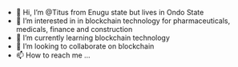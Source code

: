 - 👋 Hi, I’m @Titus from Enugu state but lives in Ondo State
- 👀 I’m interested in in blockchain technology for pharmaceuticals, medicals, finance and construction
- 🌱 I’m currently learning blockchain technology
- 💞️ I’m looking to collaborate on blockchain
- 📫 How to reach me ...

<!---
Tituso/Tituso is a ✨ special ✨ repository because its `README.md` (this file) appears on your GitHub profile.
You can click the Preview link to take a look at your changes.
--->
